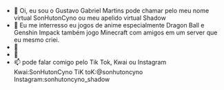 - 👋 Oi, eu sou o Gustavo Gabriel Martins pode chamar pelo meu nome virtual SonHutonCyno ou meu apelido virtual Shadow
- 👀 Eu me interresso eu jogos de anime especialmente Dragon Ball e Genshin Impack também jogo Minecraft com amigos em um server que eu mesmo criei.
- 🌱 
- 💞️
- 📫 pode falar comigo pelo Tik Tok, Kwai ou Instagram
Kwai:SonHutonCyno
TiK toK:@sonhutoncyno
Instagram:sonhutoncyno_shadow
